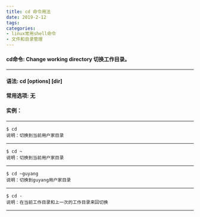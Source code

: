 ```yaml
---
title: cd 命令用法
date: 2019-2-12
tags:
categories: 
- linux常用shell命令
- 文件和目录管理
---
```

#### **cd命令:** **Change working directory 切换工作目录。**
---

<!-- more --> 
#### **语法:** **cd [options] [dir]**

#### **常用选项:** 无
#### **实例：** 

---
    $ cd
    说明：切换到当前用户家目录
---
    $ cd ~
    说明：切换到当前用户家目录
---
    $ cd ~guyang
    说明：切换到guyang用户家目录
---
    $ cd -
    说明：在当前工作目录和上一次的工作目录来回切换
---
